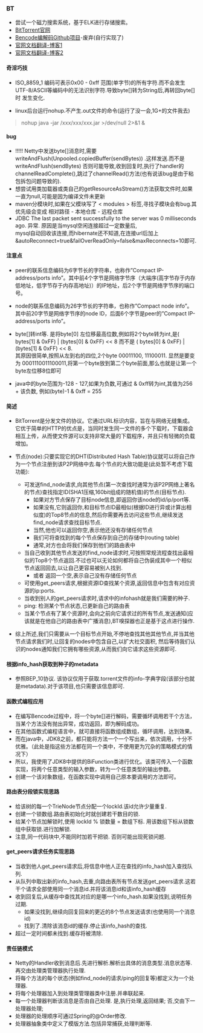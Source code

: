 ### BT 

- 尝试一个磁力搜索系统，基于ELK进行存储搜索。
- [BitTorrent官网](http://bittorrent.org)
- [Bencode编解码Github项目](https://github.com/dampcake/bencode)-废弃(自行实现了)
- [官网文档翻译-博客1](http://www.cnblogs.com/bymax/p/4973639.html)
- [官网文档翻译-博客2](https://blog.sharpbai.com/2014/05/bittorrent-dht%E5%8D%8F%E8%AE%AE%E4%B8%AD%E6%96%87%E7%BF%BB%E8%AF%91/)

#### 奇淫巧技
- ISO_8859_1 编码可表示0x00 - 0xff 范围(单字节)的所有字符.而不会发生UTF-8/ASCII等编码中的无法识别字符.导致byte[]转为String后,再转回byte[]时
发生变化.

- linux后台运行nohup.不产生.out文件的命令(运行了没一会,1G+的文件我去)
> nohup java -jar /xxx/xxx/xxx.jar >/dev/null 2>&1 &

#### bug
- !!!!! Netty中发送byte[]消息时,需要 writeAndFlush(Unpooled.copiedBuffer(sendBytes)) .这样发送.而不是 writeAndFlush(sendBytes)
否则可能导致,收到回复时,执行了handler的channelReadComplete(),跳过了channelRead()方法(也有说该bug是由于粘包拆包问题导致的).
- 想尝试用类加载器或类自己的getResourceAsStream()方法获取文件时,如果一直为null,可能是因为编译文件未更新
- maven分模块时,如果在父模块写了 < modules >  标签,寻找子模块会有bug.其优先级会变成 相对路径 - 本地仓库 - 远程仓库
- JDBC The last packet sent successfully to the server was 0 milliseconds ago. 异常. 原因是当mysql空闲连接超过一定数量后,  
mysql自动回收该连接,而hibernate还不知道,在连接url后加上&autoReconnect=true&failOverReadOnly=false&maxReconnects=10即可.
#### 注意点
- peer的联系信息编码为6字节长的字符串，也称作”Compact IP-address/ports info”。其中前4个字节是网络字节序（大端序(高字节存于内存低地址，低字节存于内存高地址)）的IP地址，后2个字节是网络字节序的端口号。
  
- node的联系信息编码为26字节长的字符串，也称作”Compact node info”。其中前20字节是网络字节序的node ID，后面6个字节是peer的”Compact IP-address/ports info”。

- byte[]转int等. 是将byte[0] 左位移最高位数,例如将2个byte转为int,是( bytes[1] & 0xFF) | (bytes[0] & 0xFF) << 8 而不是 ( bytes[0] & 0xFF) | (bytes[1] & 0xFF) << 8.  
其原因很简单,按照从左到右的四位,2个byte 00011100, 11100011. 显然是要变为 0001110011100011,将第一个byte放到第二个byte前面,那么也就是让第一个byte左位移8位即可

- java中的byte范围为-128 - 127,如果为负数,可通过 & 0xff转为int,其值为256 + 该负数, 例如(byte)-1 & 0xff = 255

 
#### 简述
- BitTorrent是分发文件的协议。它通过URL标识内容，旨在与网络无缝集成。
它优于简单的HTTP的优点是，当同时发生同一文件的多个下载时，下载器会相互上传，从而使文件源可以支持非常大量的下载程序，并且只有轻微的负载增加。

- 节点(node):只要实现它的DHT(Distributed Hash Table)协议就可以将自己作为一个节点注册到该P2P网络中去.每个节点的大致功能是(此处暂不考虑下载功能):
    - 可发送find_node请求,向其他节点(第一次查找时通常为该P2P网络上著名的节点)查找指定ID(SHA1压缩,160bit组成的随机值)的节点(目标节点).
        - 如果对方节点保存了目标node信息,即返回你该node的id/ip/port等.
        - 如果没有,它则返回你,和目标节点ID最相似(根据ID进行异或计算出相似度)的Top8节点的信息,然后你需要再去访问这些节点,继续发送find_node请求查找目标节点.
        - 当然,他也可以返回你空,表示他还没有存储任何节点
        - 我们可将查找到的每个节点保存到自己的存储中(routing table)
        - 通常,对方也会将我们保存到他们的路由表中
    - 当自己收到其他节点发送的find_node请求时,可按照常规流程查找出最相似的Top8个节点返回.不过也可以无论如何都将自己伪装成其中一个相似节点返回回去,以让自己更容易被别人找到.
        - 或者 返回一个空,表示自己没有存储任何节点
    - 可使用get_peers请求,根据资源ID查找某个资源,返回信息中包含有对应资源的ip:ports. 
    - 当收到别人的get_peers请求时,请求中的infohash就是我们需要的种子.
    - ping: 检测某个节点状态,已更新自己的路由表
    - 当某个节点有了某个资源时,会向之前向它请求过的所有节点,发送通知(应该就是在他自己的路由表中广播消息),BT嗅探器也正是基于这点进行操作.
    
- 综上所述,我们只需要从一个目标节点开始,不停地查找其他其他节点,并当其他节点请求我们时,让回复的nodes中包含自己,以扩大社交面积, 然后等待我们认识的nodes通知我们它拥有哪些资源,从而我们向它请求这些资源即可.


#### 根据info_hash获取到种子的metadata
- 参照BEP_10协议. 该协议仅用于获取.torrent文件的info-字典字段(该部分也就是metadata).对于该项目,也只需要该信息即可.



#### 函数式编程应用
- 在编写Bencode过程中，将一个byte[]进行解码，需要循环调用若干个方法，当某个方法没有抛出异常，成功返回，即为解码成功。
- 在其他函数式编程语言中，就可直接将函数组成数组，循环调用，达到效果。
- 而在java中，JDK8之前，都只能将方法一个一个写出来，依次调用，十分不优雅。（此处是指这些方法都在同一个类中，不使用更为冗杂的策略模式的情况下）
- 所以，我使用了JDK8中提供的BiFunction类进行优化。该类可传入一个函数实现，将两个任意类型的输入参数，转为一个任意类型的输出参数。
- 创建一个该对象数组，在函数实现中调用自己原本要调用的方法即可。

#### 路由表分段锁实现思路
- 给该树的每一个TrieNode节点分配一个lockId.该id允许少量重复.
- 创建一个锁数组.路由表初始化时就创建若干数目的锁.
- 给某个节点加解锁时,使用 lockId % 锁数量 = 数组下标. 用该数组下标从锁数组中获取锁.进行加解锁.
- 注意,同一代码块中,不能同时加若干把锁. 否则可能出现死锁问题.   

#### get_peers请求任务实现思路
- 当收到他人get_peers请求后,将信息中他人正在查找的info_hash加入查找队列.
- 从队列中取出新的info_hash,去重,向路由表所有节点发送get_peers请求.这若干个请求全部使用同一个消息id.并将该消息id和该info_hash缓存
- 收到回复后,从缓存中查找其对应的是哪一个info_hash.如果没找到,说明任务过期.
    - 如果没找到,继续向回复回来的更近的8个节点发送请求(也使用同一个消息id)
    - 找到了.清除该消息id的缓存.停止该info_hash的查找.
- 超过一定时间都未找到.缓存将被清除.

#### 责任链模式
- Netty的Handler收到消息后.先进行解析.解析出具体的消息类型.消息状态等.再交由处理类管理器执行处理.
- 将每个方法的每个状态(例如find_node的请求/ping的回复等)都定义为一个处理器.
- 将每个处理器加入到处理类管理器类中注册.并串联起来.
- 每一个处理器判断该消息是否由自己处理. 是,执行处理,返回结果; 否,交由下一处理器处理;
- 处理器的处理顺序可通过Spring的@Order修改.
- 处理器抽象类中定义了模版方法.包括异常捕获,处理判断等.
